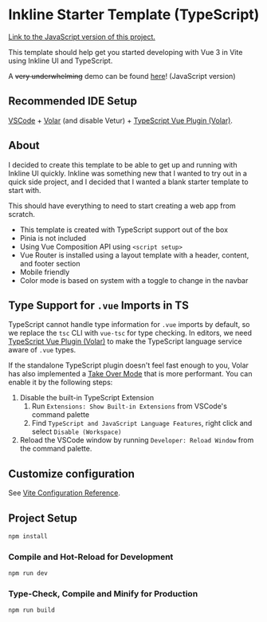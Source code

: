# Inkline Starter Template (TypeScript)

[Link to the JavaScript version of this project.](https://github.com/MRSessions/Inkline-Starter-Template)

This template should help get you started developing with Vue 3 in Vite using Inkline UI and TypeScript.

A ~~very underwhelming~~ demo can be found [here](https://green-mushroom-01320b310.2.azurestaticapps.net/)! (JavaScript version)

## Recommended IDE Setup

[VSCode](https://code.visualstudio.com/) + [Volar](https://marketplace.visualstudio.com/items?itemName=Vue.volar) (and disable Vetur) + [TypeScript Vue Plugin (Volar)](https://marketplace.visualstudio.com/items?itemName=Vue.vscode-typescript-vue-plugin).

## About

I decided to create this template to be able to get up and running with Inkline UI quickly. Inkline was something new that I wanted to try out in a quick side project, and I decided that I wanted a blank starter template to start with.

This should have everything to need to start creating a web app from scratch.

- This template is created with TypeScript support out of the box
- Pinia is not included
- Using Vue Composition API using `<script setup>`
- Vue Router is installed using a layout template with a header, content, and footer section
- Mobile friendly
- Color mode is based on system with a toggle to change in the navbar

## Type Support for `.vue` Imports in TS

TypeScript cannot handle type information for `.vue` imports by default, so we replace the `tsc` CLI with `vue-tsc` for type checking. In editors, we need [TypeScript Vue Plugin (Volar)](https://marketplace.visualstudio.com/items?itemName=Vue.vscode-typescript-vue-plugin) to make the TypeScript language service aware of `.vue` types.

If the standalone TypeScript plugin doesn't feel fast enough to you, Volar has also implemented a [Take Over Mode](https://github.com/johnsoncodehk/volar/discussions/471#discussioncomment-1361669) that is more performant. You can enable it by the following steps:

1. Disable the built-in TypeScript Extension
   1. Run `Extensions: Show Built-in Extensions` from VSCode's command palette
   2. Find `TypeScript and JavaScript Language Features`, right click and select `Disable (Workspace)`
2. Reload the VSCode window by running `Developer: Reload Window` from the command palette.

## Customize configuration

See [Vite Configuration Reference](https://vitejs.dev/config/).

## Project Setup

```sh
npm install
```

### Compile and Hot-Reload for Development

```sh
npm run dev
```

### Type-Check, Compile and Minify for Production

```sh
npm run build
```
